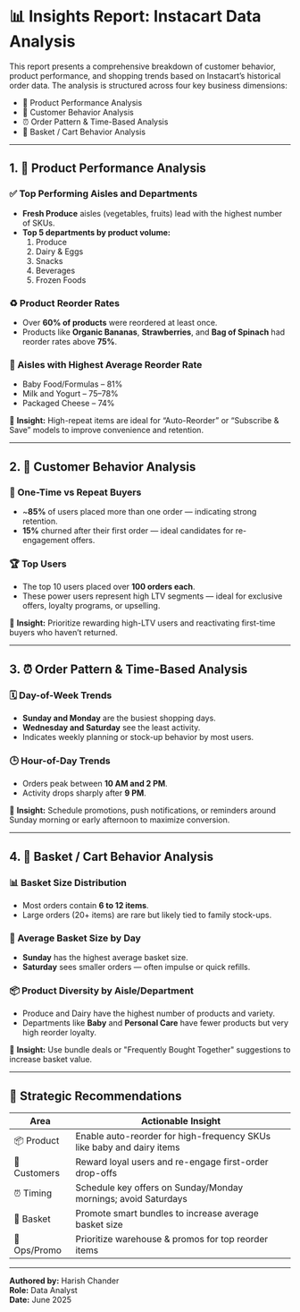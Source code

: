 # 📊 Insights Report: Instacart Data Analysis

This report presents a comprehensive breakdown of customer behavior, product performance, and shopping trends based on Instacart’s historical order data. The analysis is structured across four key business dimensions:

- 🛒 Product Performance Analysis  
- 👥 Customer Behavior Analysis  
- ⏰ Order Pattern & Time-Based Analysis  
- 🧺 Basket / Cart Behavior Analysis  

---

## 1. 🛒 Product Performance Analysis

### ✅ Top Performing Aisles and Departments
- **Fresh Produce** aisles (vegetables, fruits) lead with the highest number of SKUs.  
- **Top 5 departments by product volume:**  
  1. Produce  
  2. Dairy & Eggs  
  3. Snacks  
  4. Beverages  
  5. Frozen Foods  

### ♻️ Product Reorder Rates
- Over **60% of products** were reordered at least once.  
- Products like **Organic Bananas**, **Strawberries**, and **Bag of Spinach** had reorder rates above **75%**.

### 🔄 Aisles with Highest Average Reorder Rate
- Baby Food/Formulas – 81%  
- Milk and Yogurt – 75–78%  
- Packaged Cheese – 74%  

📌 **Insight:** High-repeat items are ideal for “Auto-Reorder” or “Subscribe & Save” models to improve convenience and retention.

---

## 2. 👥 Customer Behavior Analysis

### 🔁 One-Time vs Repeat Buyers
- ~**85%** of users placed more than one order — indicating strong retention.  
- **15%** churned after their first order — ideal candidates for re-engagement offers.

### 🏆 Top Users
- The top 10 users placed over **100 orders each**.  
- These power users represent high LTV segments — ideal for exclusive offers, loyalty programs, or upselling.

📌 **Insight:** Prioritize rewarding high-LTV users and reactivating first-time buyers who haven’t returned.

---

## 3. ⏰ Order Pattern & Time-Based Analysis

### 🗓️ Day-of-Week Trends
- **Sunday and Monday** are the busiest shopping days.  
- **Wednesday and Saturday** see the least activity.  
- Indicates weekly planning or stock-up behavior by most users.

### 🕒 Hour-of-Day Trends
- Orders peak between **10 AM and 2 PM**.  
- Activity drops sharply after **9 PM**.

📌 **Insight:** Schedule promotions, push notifications, or reminders around Sunday morning or early afternoon to maximize conversion.

---

## 4. 🧺 Basket / Cart Behavior Analysis

### 📊 Basket Size Distribution
- Most orders contain **6 to 12 items**.  
- Large orders (20+ items) are rare but likely tied to family stock-ups.

### 🧾 Average Basket Size by Day
- **Sunday** has the highest average basket size.  
- **Saturday** sees smaller orders — often impulse or quick refills.

### 📦 Product Diversity by Aisle/Department
- Produce and Dairy have the highest number of products and variety.  
- Departments like **Baby** and **Personal Care** have fewer products but very high reorder loyalty.

📌 **Insight:** Use bundle deals or "Frequently Bought Together" suggestions to increase basket value.

---

## 🎯 Strategic Recommendations

| Area         | Actionable Insight                                                    |
|--------------|------------------------------------------------------------------------|
| 📦 Product   | Enable auto-reorder for high-frequency SKUs like baby and dairy items |
| 👥 Customers | Reward loyal users and re-engage first-order drop-offs                |
| ⏰ Timing    | Schedule key offers on Sunday/Monday mornings; avoid Saturdays        |
| 🧺 Basket    | Promote smart bundles to increase average basket size                 |
| 💼 Ops/Promo | Prioritize warehouse & promos for top reorder items                   |

---

**Authored by:** Harish Chander  
**Role:** Data Analyst  
**Date:** June 2025  
